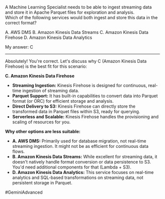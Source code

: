 A Machine Learning Specialist needs to be able to ingest streaming data and store it in Apache Parquet files for exploration and analysis.  
Which of the following services would both ingest and store this data in the correct format?  

A. AWS DMS
B. Amazon Kinesis Data Streams
C. Amazon Kinesis Data Firehose
D. Amazon Kinesis Data Analytics

My answer: C

---

Absolutely! You're correct. Let's discuss why C (Amazon Kinesis Data Firehose) is the best fit for this scenario:

**C. Amazon Kinesis Data Firehose**

- **Streaming Ingestion:** Kinesis Firehose is designed for continuous, real-time ingestion of streaming data.
- **Parquet Support:** It has built-in capabilities to convert data into Parquet format (or ORC) for efficient storage and analysis.
- **Direct Delivery to S3:** Kinesis Firehose can directly store the transformed data in Parquet files within S3, ready for querying.
- **Serverless and Scalable:** Kinesis Firehose handles the provisioning and scaling of resources for you.

**Why other options are less suitable:**

- **A. AWS DMS:** Primarily used for database migration, not real-time streaming ingestion. It might not be as efficient for continuous data flows.
- **B. Amazon Kinesis Data Streams:** While excellent for streaming data, it doesn't natively handle format conversion or data persistence to S3. You'd need additional components for that (Lambda + S3).
- **D. Amazon Kinesis Data Analytics:** This service focuses on real-time analytics and SQL-based transformations on streaming data, not persistent storage in Parquet.

#GeminiAdvanced 